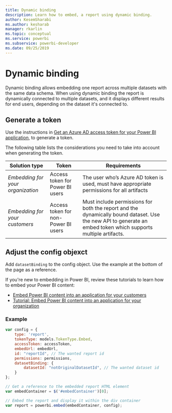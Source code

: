 ```yaml
---
title: Dynamic binding
description: Learn how to embed, a report using dynamic binding.
author: KesemSharabi
ms.author: kesharab
manager: rkarlin
ms.topic: conceptual
ms.service: powerbi
ms.subservice: powerbi-developer
ms.date: 09/25/2019
---
```


# Dynamic binding

Dynamic binding allows embedding one report across multiple datasets with the same data schema. When using dynamic binding the report is dynamically connected to multiple datasets, and it displays different results for end users, depending on the dataset it's connected to. 

## Generate a token
Use the instructions in [Get an Azure AD access token for your Power BI application](get-azuread-access-token.md), to generate a token.

The following table lists the considerations you need to take into account when generating the token.


| Solution type                   | Token                               | Requirements                                                                                                                                                  |
|---------------------------------|-------------------------------------|---------------------------------------------------------------------------------------------------------------------------------------------------------------|
| *Embedding for your organization* | Access token for Power BI users     | The user who’s Azure AD token is used, must have appropriate permissions for all artifacts                                                                    |
| *Embedding for your customers*    | Access token for non-Power BI users | Must include permissions for both the report and the dynamically bound dataset. Use the new API to generate an embed token which supports multiple artifacts. |
## Adjust the config objexct
Add `datasetBinding` to the config object. Use the example at the bottom of the page as a reference.

If you're new to embedding in Power BI, review these tutorials to learn how to embed your Power BI content:
* [Embed Power BI content into an application for your customers](embed-sample-for-customers.md)
* [Tutorial: Embed Power BI content into an application for your organization](embed-sample-for-your-organization.md)

 ### Example
```javascript
var config = {
    type: 'report',
    tokenType: models.TokenType.Embed,
    accessToken: accessToken,
    embedUrl: embedUrl,
    id: "reportId", // The wanted report id
    permissions: permissions,
    datasetBinding: {
		datasetId: "notOriginalDatasetId", // The wanted dataset id
	}
};

// Get a reference to the embedded report HTML element
var embedContainer = $('#embedContainer')[0];

// Embed the report and display it within the div container
var report = powerbi.embed(embedContainer, config);
```